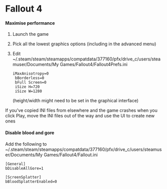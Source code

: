 # Fallout 4

#### Maximise performance

1. Launch the game

1. Pick all the lowest graphics options (including in the advanced menu)

1. Edit ~/.steam/steam/steamapps/compatdata/377160/pfx/drive_c/users/steamuser/Documents/My Games/Fallout4/Fallout4Prefs.ini

   ```
   iMaxAnisotropy=0
    bBorderless=0
    bFull Screen=0
    iSize H=720
    iSize W=1280
   ```

   (height/width might need to be set in the graphical interface)

If you've copied INI files from elsewhere and the game crashes when you click Play, move the INI files out of the way and use the UI to create new ones

#### Disable blood and gore

Add the following to ~/.steam/steam/steamapps/compatdata/377160/pfx/drive_c/users/steamuser/Documents/My Games/Fallout4/Fallout.ini

```
[General]
bDisableAllGore=1

[ScreenSplatter]
bBloodSplatterEnabled=0
```
